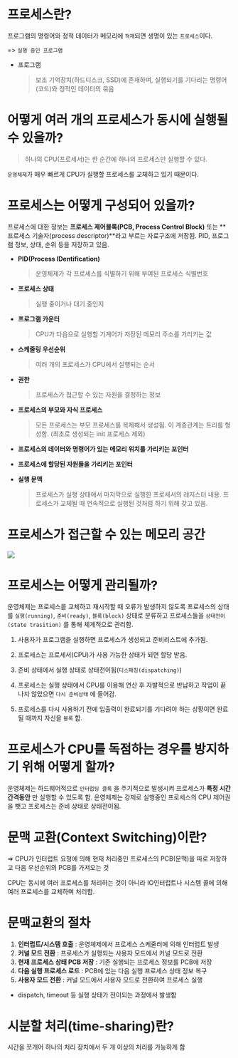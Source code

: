 # 프로세스란?

프로그램의 명령어와 정적 데이터가 메모리에 `적재`되면 생명이 있는 `프로세스`이다.

=> `실행 중인 프로그램`



* 프로그램

  > 보조 기억장치(하드디스크, SSD)에 존재하며, 실행되기를 기다리는 명령어(코드)와 정적인 데이터의 묶음



# 어떻게 여러 개의 프로세스가 동시에 실행될 수 있을까?

> 하나의 CPU(프로세서)는 한 순간에 하나의 프로세스만 실행할 수 있다.

`운영체제`가 매우 빠르게 CPU가 실행할 프로세스를 교체하고 있기 때문이다.



# 프로세스는 어떻게 구성되어 있을까?

프로세스에 대한 정보는 **프로세스 제어블록(PCB, Process Control Block)** 또는 **프로세스 기술자(process descriptor)**라고 부르는 자료구조에 저장됨. PID, 프로그램 정보, 상태, 순위 등을 저장하고 있음.



* **PID(Process IDentification)**

  > 운영체제가 각 프로세스를 식별하기 위해 부여된 프로세스 식별번호

* **프로세스 상태**

  > 실행 중이거나 대기 중인지

* **프로그램 카운터**

  > CPU가 다음으로 실행할 기계어가 저장된 메모리 주소를 가리키는 값

* **스케줄링 우선순위**

  > 여러 개의 프로세스가 CPU에서 실행되는 순서

* **권한**

  > 프로세스가 접근할 수 있는 자원을 결정하는 정보

* **프로세스의 부모와 자식 프로세스**

  > 모든 프로세스는 부모 프로세스를 복제해서 생성됨. 이 계층관계는 트리를 형성함. (최초로 생성되는 init 프로세스 제외)

* **프로세스의 데이터와 명령어가 있는 메모리 위치를 가리키는 포인터**

* **프로세스에 할당된 자원들을 가리키는 포인터**

* **실행 문맥**

  > 프로세스가 실행 상태에서 마지막으로 실행한 프로세서의 레지스터 내용. 프로세스가 교체될 때 연속적으로 실행된 것처럼 하기 위해 갖고 있음.





# 프로세스가 접근할 수 있는 메모리 공간

![](https://t1.daumcdn.net/cfile/tistory/2453685056EEACBE22)





# 프로세스는 어떻게 관리될까?

운영체제는 프로세스를 교체하고 재시작할 때 오류가 발생하지 않도록 프로세스의 상태를 `실행(running)`, `준비(ready)`, `블록(block)` 상태로 분류하고 프로세스들을 `상태전이(state trasition)` 를 통해 체계적으로 관리함.



1. 사용자가 프로그램을 실행하면 프로세스가 생성되고 준비리스트에 추가됨.

2. 프로세스는 프로세서(CPU)가 사용 가능한 상태가 되면 할당 받음.

3. 준비 상태에서 실행 상태로 상태전이됨(`디스패칭(dispatching)`)

4. 프로세스는 실행 상태에서 CPU를 이용해 연산 후 자발적으로 반납하고 작업이 끝나지 않았으면 `다시 준비상태` 에 들어감.

5. 프로세스를 다시 사용하기 전에 입출력이 완료되기를 기다려야 하는 상황이면 완료될 때까지 자신을 `블록` 함. 



# 프로세스가 CPU를 독점하는 경우를 방지하기 위해 어떻게 할까?

운영체제는 하드웨어적으로 `인터럽팅 클록` 을 주기적으로 발생시켜 프로세스가 **특정 시간 간격동안** 만 실행할 수 있도록 함. 운영체제는 강제로 실행중인 프로세스의 CPU 제어권을 뺏고 프로세스는 준비 상태로 상태전이됨.





# 문맥 교환(Context Switching)이란?

=> CPU가 인터럽트 요청에 의해 현재 처리중인 프로세스의 PCB(문맥)을 따로 저장하고 다음 우선순위의 PCB를 가져오는 것

CPU는 동시에 여러 프로세스를 처리하는 것이 아니라 IO인터럽트나 시스템 콜에 의해 여러 프로세스를 교체하며 처리함.



# 문맥교환의 절차

1. **인터럽트/시스템 호출** : 운영체제에서 프로세스 스케줄러에 의해 인터럽트 발생
2. **커널 모드 전환** : 프로세스가 실행되는 사용자 모드에서 커널 모드로 전환
3. **현재 프로세스 상태 PCB 저장** : 기존 실행되는 프로세스 정보를 PCB에 저장
4. **다음 실행 프로세스 로드** : PCB에 있는 다음 실행 프로세스 상태 정보 복구
5. **사용자 모드 전환** : 커널 모드에서 사용자 모드로 전환하여 프로세스 실행



* dispatch, timeout 등 실행 상태가 전이되는 과정에서 발생함

  

# 시분할 처리(time-sharing)란?

시간을 쪼개어 하나의 처리 장치에서 두 개 이상의 처리를 가능하게 함

























